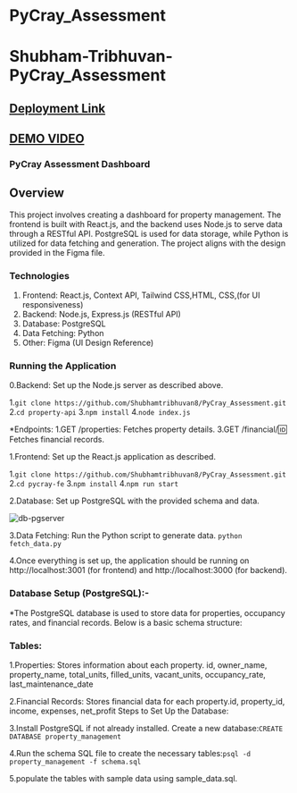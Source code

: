 # PyCray_Assessment

# Shubham-Tribhuvan-PyCray_Assessment

## [Deployment Link](https://py-cray-assessment.vercel.app)

## [DEMO VIDEO](https://www.loom.com/share/11d495a6ab714056af06b31caa0a1444?sid=9734f4b2-6978-4790-9ea6-4b5687b46683)

### PyCray Assessment Dashboard

## Overview

This project involves creating a dashboard for property management. The frontend is built with React.js, and the backend uses Node.js to serve data through a RESTful API. PostgreSQL is used for data storage, while Python is utilized for data fetching and generation. The project aligns with the design provided in the Figma file.


### Technologies

1) Frontend: React.js, Context API, Tailwind CSS,HTML, CSS,(for UI responsiveness)
2) Backend: Node.js, Express.js (RESTful API)
3) Database: PostgreSQL
4) Data Fetching: Python
5) Other: Figma (UI Design Reference)

### Running the Application
 0.Backend: Set up the Node.js server as described above. 

1.`git clone https://github.com/Shubhamtribhuvan8/PyCray_Assessment.git`
2.`cd property-api`
3.`npm install`
4.`node index.js`

*Endpoints:
1.GET /properties: Fetches property details.
3.GET /financial/:id: Fetches financial records.

 1.Frontend: Set up the React.js application as described. 

1.`git clone https://github.com/Shubhamtribhuvan8/PyCray_Assessment.git`
2.`cd pycray-fe`
3.`npm install`
4.`npm run start`

 
2.Database: Set up PostgreSQL with the provided schema and data. 

![db-pgserver](https://github.com/user-attachments/assets/f8a51006-a73e-4ed4-80ac-b2d1c911fda3)


3.Data Fetching: Run the Python script to generate data. 
`python fetch_data.py `

4.Once everything is set up, the application should be running on http://localhost:3001 (for frontend) and http://localhost:3000 (for backend).



### Database Setup (PostgreSQL):-

*The PostgreSQL database is used to store data for properties, occupancy rates, and financial records. Below is a basic schema structure:

### Tables:

1.Properties: Stores information about each property.
id, owner_name, property_name, total_units, filled_units, vacant_units, occupancy_rate, last_maintenance_date

2.Financial Records: Stores financial data for each property.id, property_id, income, expenses, net_profit
Steps to Set Up the Database:

3.Install PostgreSQL if not already installed.
Create a new database:`CREATE DATABASE property_management`

4.Run the schema SQL file to create the necessary tables:`psql -d property_management -f schema.sql`

5.populate the tables with sample data using sample_data.sql.

